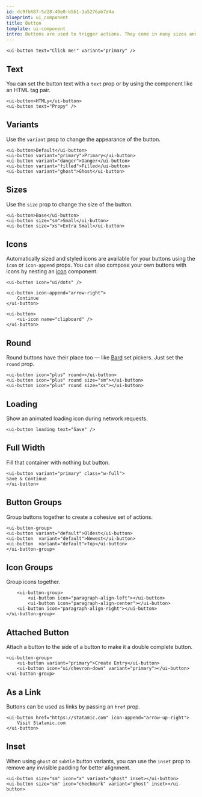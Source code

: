 ```yaml
---
id: dc9fb687-5d28-40e0-b561-1a5276ab7d4a
blueprint: ui_component
title: Button
template: ui-component
intro: Buttons are used to trigger actions. They come in many sizes and flavors.
---
```

```component
<ui-button text="Click me!" variant="primary" />
```
## Text

You can set the button text with a `text` prop or by using the component like an HTML tag pair.

```component
<ui-button>HTMLy</ui-button>
<ui-button text="Propy" />
```

## Variants

Use the `variant` prop to change the appearance of the button.

```component
<ui-button>Default</ui-button>
<ui-button variant="primary">Primary</ui-button>
<ui-button variant="danger">Danger</ui-button>
<ui-button variant="filled">Filled</ui-button>
<ui-button variant="ghost">Ghost</ui-button>
```


## Sizes

<p>Use the <code>size</code> prop to change the size of the button.</p>

```component
<ui-button>Base</ui-button>
<ui-button size="sm">Small</ui-button>
<ui-button size="xs">Extra Small</ui-button>
```


## Icons

Automatically sized and styled icons are available for your buttons using the `icon` or `icon-append` props. You can also compose your own buttons with icons by nesting an [icon](/ui-components/icon) component.

```component
<ui-button icon="ui/dots" />

<ui-button icon-append="arrow-right">
    Continue
</ui-button>

<ui-button>
    <ui-icon name="clipboard" />
</ui-button>
```


## Round

Round buttons have their place too — like [Bard](/fieldtypes/bard) set pickers. Just set the `round` prop.

```component
<ui-button icon="plus" round></ui-button>
<ui-button icon="plus" round size="sm"></ui-button>
<ui-button icon="plus" round size="xs"></ui-button>
```


## Loading

Show an animated loading icon during network requests.

```component
<ui-button loading text="Save" />
```


## Full Width

Fill that container with nothing but button.

```component
<ui-button variant="primary" class="w-full">
Save & Continue
</ui-button>
```


## Button Groups

Group buttons together to create a cohesive set of actions.

```component
<ui-button-group>
<ui-button variant="default">Oldest</ui-button>
<ui-button  variant="default">Newest</ui-button>
<ui-button  variant="default">Top</ui-button>
</ui-button-group>
```


## Icon Groups

Group icons together.

```component
    <ui-button-group>
        <ui-button icon="paragraph-align-left"></ui-button>
        <ui-button icon="paragraph-align-center"></ui-button>
    <ui-button icon="paragraph-align-right"></ui-button>
</ui-button-group>
```


## Attached Button

Attach a button to the side of a button to make it a double complete button.

```component
<ui-button-group>
    <ui-button variant="primary">Create Entry</ui-button>
    <ui-button icon="ui/chevron-down" variant="primary"></ui-button>
</ui-button-group>
```


## As a Link

Buttons can be used as links by passing an <code>href</code> prop.

```component
<ui-button href="https://statamic.com" icon-append="arrow-up-right">
    Visit Statamic.com
</ui-button>
```


## Inset

When using `ghost` or `subtle` button variants, you can use the `inset` prop to remove any invisible padding for better alignment.

```component
<ui-button size="sm" icon="x" variant="ghost" inset></ui-button>
<ui-button size="sm" icon="checkmark" variant="ghost" inset></ui-button>
```
